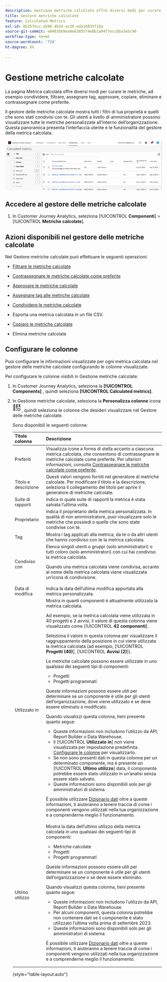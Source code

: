 ```yaml
---
description: Gestione metriche calcolate offre diversi modi per curare le metriche, ad esempio condividere, filtrare, assegnare tag, approvare, copiare, eliminare e contrassegnare come preferite.
title: Gestore metriche calcolate
feature: Calculated Metrics
exl-id: 8b257ecc-a596-4b34-ac26-eda16835f1ba
source-git-commit: e84010b9ea9e6385574e8b1a04f7eccbba3ebc90
workflow-type: tm+mt
source-wordcount: '724'
ht-degree: 6%

---
```


# Gestione metriche calcolate

La pagina Metrica calcolata offre diversi modi per curare le metriche, ad esempio condividere, filtrare, assegnare tag, approvare, copiare, eliminare e contrassegnare come preferite.

Il gestore delle metriche calcolate mostra tutti i filtri di tua proprietà e quelli che sono stati condivisi con te. Gli utenti a livello di amministratore possono visualizzare tutte le metriche personalizzate all’interno dell’organizzazione. Questa panoramica presenta l’interfaccia utente e le funzionalità del gestore della metrica calcolata.

![Finestra delle metriche calcolate con i filtri disponibili.](assets/calc-metric-manager.png)

## Accedere al gestore delle metriche calcolate

1. In Customer Journey Analytics, seleziona [!UICONTROL **Componenti**] > [!UICONTROL **Metriche calcolate**].

## Azioni disponibili nel gestore delle metriche calcolate

Nel Gestore metriche calcolate puoi effettuare le seguenti operazioni:

* [Filtrare le metriche calcolate](/help/components/calc-metrics/cm-workflow/cm-filter.md)

* [Contrassegnare le metriche calcolate come preferite](/help/components/calc-metrics/cm-workflow/cm-favorite.md)

* [Approvare le metriche calcolate](/help/components/calc-metrics/cm-workflow/cm-approving.md)

* [Assegnare tag alle metriche calcolate](/help/components/calc-metrics/cm-workflow/cm-tagging.md)

* [Condividere le metriche calcolate](/help/components/calc-metrics/cm-workflow/cm-sharing.md)

* Esporta una metrica calcolata in un file CSV.

* [Copiare le metriche calcolate](/help/components/calc-metrics/cm-workflow/cm-copy.md)

* Elimina metriche calcolate

## Configurare le colonne

Puoi configurare le informazioni visualizzate per ogni metrica calcolata nel gestore delle metriche calcolate configurando le colonne visualizzate.

Per configurare le colonne visibili in Gestione metriche calcolate:

1. In Customer Journey Analytics, seleziona la **[!UICONTROL Components]** , quindi seleziona **[!UICONTROL Calculated metrics]**.

1. In Gestione metriche calcolate, seleziona la **Personalizza colonne** icona ![Icona Personalizza colonne](assets/customize-columns-icon.png), quindi seleziona le colonne che desideri visualizzare nel Gestore delle metriche calcolate.

   Sono disponibili le seguenti colonne:

   | Titolo colonna | Descrizione |
   |---|---|
   | Preferiti | Visualizza icone a forma di stella accanto a ciascuna metrica calcolata, che consentono di contrassegnare le metriche calcolate come preferite. Per ulteriori informazioni, consulta [Contrassegnare le metriche calcolate come preferite](/help/components/calc-metrics/cm-workflow/cm-favorite.md). |
   | Titolo e descrizione | Questi valori vengono forniti nel generatore di metriche calcolate. Per modificare il titolo e la descrizione, seleziona il collegamento del titolo per aprire il generatore di metriche calcolate. |
   | Suite di rapporti | Indica in quale suite di rapporti la metrica è stata salvata l’ultima volta. |
   | Proprietario | Indica il proprietario della metrica personalizzata. In qualità di non amministratore, puoi visualizzare solo le metriche che possiedi o quelle che sono state condivise con te. |
   | Tag | Mostra i tag applicati alla metrica, da te o da altri utenti che hanno condiviso con te la metrica calcolata. |
   | Condiviso con | Elenca singoli utenti o gruppi (solo amministratori) o tutti coloro (solo amministratori) con cui hai condiviso la metrica calcolata. <p>Quando una metrica calcolata viene condivisa, accanto al nome della metrica calcolata viene visualizzata un’icona di condivisione.</p> |
   | Data di modifica | Indica la data dell’ultima modifica apportata alla metrica personalizzata. |
   | Utilizzato in | Mostra in quanti componenti è attualmente utilizzata la metrica calcolata. <p>Ad esempio, se la metrica calcolata viene utilizzata in 40 progetti e 2 avvisi, il valore di questa colonna viene visualizzato come [!UICONTROL **42 componenti**].</p> <p>Seleziona il valore in questa colonna per visualizzare il raggruppamento della posizione in cui viene utilizzata la metrica calcolata (ad esempio, [!UICONTROL **Progetti (40)**], [!UICONTROL **Avvisi (2)**]).</p><p>Le metriche calcolate possono essere utilizzate in uno qualsiasi dei seguenti tipi di componenti:</p> <ul><li>Progetti</li><li>Progetti programmati</li></ul><p>Queste informazioni possono essere utili per determinare se un componente è utile per gli utenti dell’organizzazione, dove viene utilizzato e se deve essere eliminato o modificato.</p><p>Quando visualizzi questa colonna, tieni presente quanto segue:</p><ul><li>Queste informazioni non includono l’utilizzo da API, Report Builder o Data Warehouse.</li><li>Il [!UICONTROL **Utilizzato in**] non viene visualizzata per impostazione predefinita. [Configurare le colonne](#configure-columns) per visualizzarlo.</li><li>Se non sono presenti dati in questa colonna per un determinato componente, ma è presente un [!UICONTROL **Ultimo utilizzo**] data, il componente potrebbe essere stato utilizzato in un’analisi senza essere stato salvato.</li><li>Queste informazioni sono disponibili solo per gli amministratori di sistema.</li></ul><p>È possibile utilizzare [Dizionario dati](/help/components/data-dictionary/data-dictionary-overview.md) oltre a queste informazioni, ti aiuteranno a tenere traccia di come i componenti vengono utilizzati nella tua organizzazione e a comprenderne meglio il funzionamento.</p> |
   | Ultimo utilizzo | Mostra la data dell’ultimo utilizzo della metrica calcolata in uno qualsiasi dei seguenti tipi di componenti: <ul><li>Metriche calcolate</li><li>Progetti</li><li>Progetti programmati</li></ul> <p>Queste informazioni possono essere utili per determinare se un componente è utile per gli utenti dell’organizzazione o se deve essere eliminato.</p><p>Quando visualizzi questa colonna, tieni presente quanto segue:</p><ul><li>Queste informazioni non includono l’utilizzo da API, Report Builder o Data Warehouse.</li><li>Per alcuni componenti, questa colonna potrebbe non contenere dati se il componente è stato utilizzato l’ultima volta prima di settembre 2023.</li><li>Queste informazioni sono disponibili solo per gli amministratori di sistema.</li></ul><p>È possibile utilizzare [Dizionario dati](/help/components/data-dictionary/data-dictionary-overview.md) oltre a queste informazioni, ti aiuteranno a tenere traccia di come i componenti vengono utilizzati nella tua organizzazione e a comprenderne meglio il funzionamento. |

   {style="table-layout:auto"}
